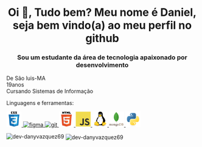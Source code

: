 <h1 align="center">Oi 👋, Tudo bem? Meu nome é Daniel, seja bem vindo(a) ao meu perfil no github</h1>
<h3 align="center">Sou um estudante da área de tecnologia apaixonado por desenvolvimento</h3>
<p font-size="1px">De São luis-MA<br/>19anos<br/>Cursando Sistemas de Informação
<p align="left>
<h3 align="left">Linguagens e ferramentas:</h3>
<p align="left"> <a href="https://www.w3schools.com/css/" target="_blank"> <img src="https://raw.githubusercontent.com/devicons/devicon/master/icons/css3/css3-original-wordmark.svg" alt="css3" width="40" height="40"/> </a> <a href="https://www.figma.com/" target="_blank"> <img src="https://www.vectorlogo.zone/logos/figma/figma-icon.svg" alt="figma" width="40" height="40"/> </a> <a href="https://git-scm.com/" target="_blank"> <img src="https://www.vectorlogo.zone/logos/git-scm/git-scm-icon.svg" alt="git" width="40" height="40"/> </a> <a href="https://www.w3.org/html/" target="_blank"> <img src="https://raw.githubusercontent.com/devicons/devicon/master/icons/html5/html5-original-wordmark.svg" alt="html5" width="40" height="40"/> </a> <a href="https://developer.mozilla.org/en-US/docs/Web/JavaScript" target="_blank"> <img src="https://raw.githubusercontent.com/devicons/devicon/master/icons/javascript/javascript-original.svg" alt="javascript" width="40" height="40"/> </a> <a href="https://www.linux.org/" target="_blank"> <img src="https://raw.githubusercontent.com/devicons/devicon/master/icons/linux/linux-original.svg" alt="linux" width="40" height="40"/> </a> <a href="https://www.mongodb.com/" target="_blank"> <img src="https://raw.githubusercontent.com/devicons/devicon/master/icons/mongodb/mongodb-original-wordmark.svg" alt="mongodb" width="40" height="40"/gt; </a> <a href="https://www.python.org" target="_blank"> <img src="https://raw.githubusercontent.com/devicons/devicon/master/icons/python/python-original.svg" alt="python" width="40" height="40"/> </a> </p>
<img align="left" src="https://github-readme-stats.vercel.app/api/top-langs?username=dev-danyvazquez69&theme=chartreuse-dark&show_icons=true&locale=en&layout=compact" alt="dev-danyvazquez69" /></p>
<p>&nbsp;<img align="center" src="https://github-readme-stats.vercel.app/api?username=dev-danyvazquez69&theme=chartreuse-dark&show_icons=true&locale=en" alt="dev-danyvazquez69" /></p>
